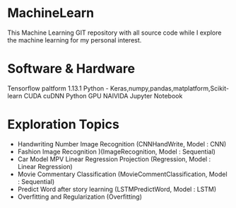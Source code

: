 # MachineLearn

This Machine Learning GIT repository with all source code while I explore the machine learning for my personal interest.

Software & Hardware
===================
Tensorflow paltform 1.13.1
Python - Keras,numpy,pandas,matplatform,Scikit-learn
CUDA
cuDNN
Python 
GPU NAIVIDA
Jupyter Notebook

Exploration Topics
==================
* Handwriting Number Image Recognition (CNNHandWrite, Model : CNN)
* Fashion Image Recognition )(ImageRecognition, Model : Sequential)
* Car Model MPV Linear Regression Projection (Regression, Model : Linear Regression)
* Movie Commentary Classification (MovieCommentClassification, Model : Sequential)
* Predict Word after story learning (LSTMPredictWord, Model : LSTM)
* Overfitting and Regularization (Overfitting)
